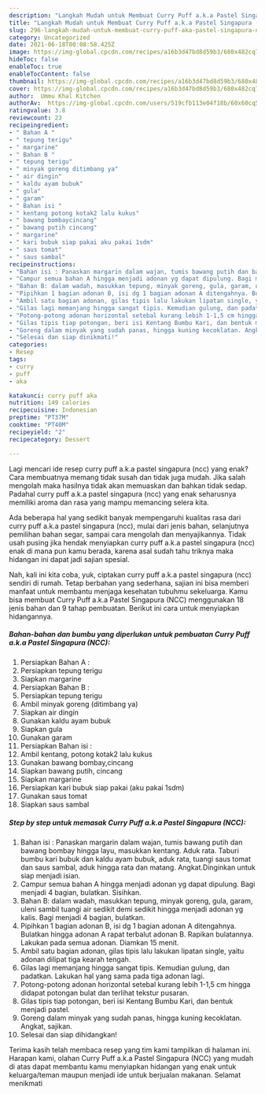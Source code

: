 ```yaml
---
description: "Langkah Mudah untuk Membuat Curry Puff a.k.a Pastel Singapura (NCC) yang Sempurna"
title: "Langkah Mudah untuk Membuat Curry Puff a.k.a Pastel Singapura (NCC) yang Sempurna"
slug: 296-langkah-mudah-untuk-membuat-curry-puff-aka-pastel-singapura-ncc-yang-sempurna
category: Uncategorized
date: 2021-06-18T00:08:58.425Z
image: https://img-global.cpcdn.com/recipes/a16b3d47bd8d59b3/680x482cq70/curry-puff-aka-pastel-singapura-ncc-foto-resep-utama.jpg
hideToc: false
enableToc: true
enableTocContent: false
thumbnail: https://img-global.cpcdn.com/recipes/a16b3d47bd8d59b3/680x482cq70/curry-puff-aka-pastel-singapura-ncc-foto-resep-utama.jpg
cover: https://img-global.cpcdn.com/recipes/a16b3d47bd8d59b3/680x482cq70/curry-puff-aka-pastel-singapura-ncc-foto-resep-utama.jpg
author:  Ummu Khal Kitchen
authorAv:  https://img-global.cpcdn.com/users/519cfb113e04f18b/60x60cq50/avatar.jpg
ratingvalue: 3.8
reviewcount: 23
recipeingredient:
- " Bahan A "
- " tepung terigu"
- " margarine"
- " Bahan B "
- " tepung terigu"
- " minyak goreng ditimbang ya"
- " air dingin"
- " kaldu ayam bubuk"
- " gula"
- " garam"
- " Bahan isi "
- " kentang potong kotak2 lalu kukus"
- " bawang bombaycincang"
- " bawang putih cincang"
- " margarine"
- " kari bubuk siap pakai aku pakai 1sdm"
- " saus tomat"
- " saus sambal"
recipeinstructions:
- "Bahan isi : Panaskan margarin dalam wajan, tumis bawang putih dan bawang bombay hingga layu, masukkan kentang. Aduk rata. Taburi bumbu kari bubuk dan kaldu ayam bubuk, aduk rata, tuangi saus tomat dan saus sambal, aduk hingga rata dan matang. Angkat.Dinginkan untuk siap menjadi isian."
- "Campur semua bahan A hingga menjadi adonan yg dapat dipulung. Bagi menjadi 4 bagian, bulatkan. Sisihkan."
- "Bahan B: dalam wadah, masukkan tepung, minyak goreng, gula, garam, uleni sambil tuangi air sedikit demi sedikit hingga menjadi adonan yg kalis. Bagi menjadi 4 bagian, bulatkan."
- "Pipihkan 1 bagian adonan B, isi dg 1 bagian adonan A ditengahnya. Bulatkan hingga adonan A rapat terbalut adonan B. Rapikan bulatannya. Lakukan pada semua adonan. Diamkan 15 menit."
- "Ambil satu bagian adonan, gilas tipis lalu lakukan lipatan single, yaitu adonan dilipat tiga kearah tengah."
- "Gilas lagi memanjang hingga sangat tipis. Kemudian gulung, dan padatkan. Lakukan hal yang sama pada tiga adonan lagi."
- "Potong-potong adonan horizontal setebal kurang lebih 1-1,5 cm hingga didapat potongan bulat dan terlihat tekstur pusaran."
- "Gilas tipis tiap potongan, beri isi Kentang Bumbu Kari, dan bentuk menjadi pastel."
- "Goreng dalam minyak yang sudah panas, hingga kuning kecoklatan. Angkat, sajikan."
- "Selesai dan siap dinikmati!"
categories:
- Resep
tags:
- curry
- puff
- aka

katakunci: curry puff aka 
nutrition: 149 calories
recipecuisine: Indonesian
preptime: "PT37M"
cooktime: "PT40M"
recipeyield: "2"
recipecategory: Dessert

---
```



Lagi mencari ide resep curry puff a.k.a pastel singapura (ncc) yang enak? Cara membuatnya memang tidak susah dan tidak juga mudah. Jika salah mengolah maka hasilnya tidak akan memuaskan dan bahkan tidak sedap. Padahal curry puff a.k.a pastel singapura (ncc) yang enak seharusnya memiliki aroma dan rasa yang mampu memancing selera kita.


Ada beberapa hal yang sedikit banyak mempengaruhi kualitas rasa dari curry puff a.k.a pastel singapura (ncc), mulai dari jenis bahan, selanjutnya pemilihan bahan segar, sampai cara mengolah dan menyajikannya. Tidak usah pusing jika hendak menyiapkan curry puff a.k.a pastel singapura (ncc) enak di mana pun kamu berada, karena asal sudah tahu triknya maka hidangan ini dapat jadi sajian spesial.




Nah, kali ini kita coba, yuk, ciptakan curry puff a.k.a pastel singapura (ncc) sendiri di rumah. Tetap berbahan yang sederhana, sajian ini bisa memberi manfaat untuk membantu menjaga kesehatan tubuhmu sekeluarga. Kamu bisa membuat Curry Puff a.k.a Pastel Singapura (NCC) menggunakan 18 jenis bahan dan 9 tahap pembuatan. Berikut ini cara untuk menyiapkan hidangannya.

<!--inarticleads1-->

##### Bahan-bahan dan bumbu yang diperlukan untuk pembuatan Curry Puff a.k.a Pastel Singapura (NCC):

1. Persiapkan  Bahan A :
1. Persiapkan  tepung terigu
1. Siapkan  margarine
1. Persiapkan  Bahan B :
1. Persiapkan  tepung terigu
1. Ambil  minyak goreng (ditimbang ya)
1. Siapkan  air dingin
1. Gunakan  kaldu ayam bubuk
1. Siapkan  gula
1. Gunakan  garam
1. Persiapkan  Bahan isi :
1. Ambil  kentang, potong kotak2 lalu kukus
1. Gunakan  bawang bombay,cincang
1. Siapkan  bawang putih, cincang
1. Siapkan  margarine
1. Persiapkan  kari bubuk siap pakai (aku pakai 1sdm)
1. Gunakan  saus tomat
1. Siapkan  saus sambal




<!--inarticleads2-->

##### Step by step untuk memasak Curry Puff a.k.a Pastel Singapura (NCC):

1. Bahan isi : Panaskan margarin dalam wajan, tumis bawang putih dan bawang bombay hingga layu, masukkan kentang. Aduk rata. Taburi bumbu kari bubuk dan kaldu ayam bubuk, aduk rata, tuangi saus tomat dan saus sambal, aduk hingga rata dan matang. Angkat.Dinginkan untuk siap menjadi isian.
1. Campur semua bahan A hingga menjadi adonan yg dapat dipulung. Bagi menjadi 4 bagian, bulatkan. Sisihkan.
1. Bahan B: dalam wadah, masukkan tepung, minyak goreng, gula, garam, uleni sambil tuangi air sedikit demi sedikit hingga menjadi adonan yg kalis. Bagi menjadi 4 bagian, bulatkan.
1. Pipihkan 1 bagian adonan B, isi dg 1 bagian adonan A ditengahnya. Bulatkan hingga adonan A rapat terbalut adonan B. Rapikan bulatannya. Lakukan pada semua adonan. Diamkan 15 menit.
1. Ambil satu bagian adonan, gilas tipis lalu lakukan lipatan single, yaitu adonan dilipat tiga kearah tengah.
1. Gilas lagi memanjang hingga sangat tipis. Kemudian gulung, dan padatkan. Lakukan hal yang sama pada tiga adonan lagi.
1. Potong-potong adonan horizontal setebal kurang lebih 1-1,5 cm hingga didapat potongan bulat dan terlihat tekstur pusaran.
1. Gilas tipis tiap potongan, beri isi Kentang Bumbu Kari, dan bentuk menjadi pastel.
1. Goreng dalam minyak yang sudah panas, hingga kuning kecoklatan. Angkat, sajikan.
1. Selesai dan siap dihidangkan!



Terima kasih telah membaca resep yang tim kami tampilkan di halaman ini. Harapan kami, olahan Curry Puff a.k.a Pastel Singapura (NCC) yang mudah di atas dapat membantu kamu menyiapkan hidangan yang enak untuk keluarga/teman maupun menjadi ide untuk berjualan makanan. Selamat menikmati
